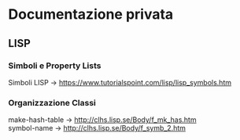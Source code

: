 # Documentazione privata

## LISP

### Simboli e Property Lists
Simboli LISP -> https://www.tutorialspoint.com/lisp/lisp_symbols.htm <br />

### Organizzazione Classi
make-hash-table -> http://clhs.lisp.se/Body/f_mk_has.htm <br />
symbol-name -> http://clhs.lisp.se/Body/f_symb_2.htm <br />
